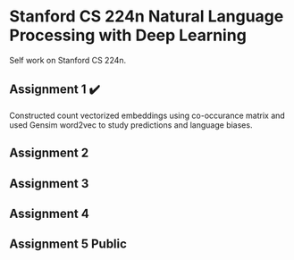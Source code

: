 # Stanford CS 224n Natural Language Processing with Deep Learning

Self work on Stanford CS 224n.

## Assignment 1 :heavy_check_mark:
Constructed count vectorized embeddings using co-occurance matrix and used Gensim word2vec to study predictions and language biases.

## Assignment 2

## Assignment 3

## Assignment 4

## Assignment 5 Public
